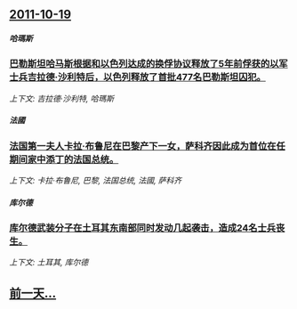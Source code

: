 ## [2011-10-19](/news/2011/10/19/index.md)

##### 哈瑪斯
### [巴勒斯坦哈马斯根据和以色列达成的换俘协议释放了5年前俘获的以军士兵吉拉德·沙利特后，以色列释放了首批477名巴勒斯坦囚犯。](/news/2011/10/19/巴勒斯坦哈马斯根据和以色列达成的换俘协议释放了5年前俘获的以军士兵吉拉德-沙利特后-以色列释放了首批477名巴勒斯坦囚犯.md)
_上下文: 吉拉德·沙利特, 哈瑪斯_

##### 法國
### [法国第一夫人卡拉·布鲁尼在巴黎产下一女，萨科齐因此成为首位在任期间家中添丁的法国总统。](/news/2011/10/19/法国第一夫人卡拉-布鲁尼在巴黎产下一女-萨科齐因此成为首位在任期间家中添丁的法国总统.md)
_上下文: 卡拉·布鲁尼, 巴黎, 法国总统, 法國, 萨科齐_

##### 库尔德
### [库尔德武装分子在土耳其东南部同时发动几起袭击，造成24名士兵丧生。](/news/2011/10/19/库尔德武装分子在土耳其东南部同时发动几起袭击-造成24名士兵丧生.md)
_上下文: 土耳其, 库尔德_

## [前一天...](/news/2011/10/18/index.md)

